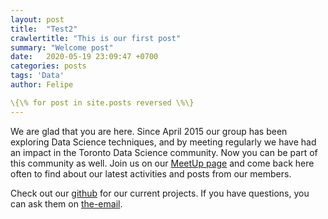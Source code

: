 ```yaml
---
layout: post
title:  "Test2"
crawlertitle: "This is our first post"
summary: "Welcome post"
date:   2020-05-19 23:09:47 +0700
categories: posts
tags: 'Data'
author: Felipe

\{\% for post in site.posts reversed \%\}
---
```


We are glad that you are here. Since April 2015 our group has been exploring Data Science techniques, and by meeting regularly we have had an impact in the Toronto Data Science community. Now you can be part of this community as well. Join us on our [MeetUp page](https://www.meetup.com/Toronto-Machine-Learning-Book-Club/) and come back here often to find about our latest activities and posts from our members.


Check out our [github][the-gh] for our current projects. If you have questions, you can ask them on [the-email][the-email].

[the-gh]: http://github.com/
[the-email]:  mailto:datascientistswithoutbordersto@gmail.com
